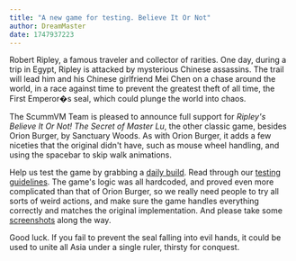 ```yaml
---
title: "A new game for testing. Believe It Or Not"
author: DreamMaster
date: 1747937223
---
```

Robert Ripley, a famous traveler and collector of rarities. One day, during a trip in Egypt, Ripley is attacked by mysterious Chinese assassins. The trail will lead him and his Chinese girlfriend Mei Chen on a chase around the world, in a race against time to prevent the greatest theft of all time, the First Emperor�s seal, which could plunge the world into chaos.

The ScummVM Team is pleased to announce full support for _Ripley's Believe It Or Not! The Secret of Master Lu_, the other classic game, besides Orion Burger, by Sanctuary Woods. As with Orion Burger, it adds a few niceties that the original didn't have, such as mouse wheel handling, and using the spacebar to skip walk animations.

Help us test the game by grabbing a [daily build](https://scummvm.org/downloads/#daily). Read through our [testing guidelines](https://wiki.scummvm.org/index.php/Release_Testing#Testing_Guidelines). The game's logic was all hardcoded, and proved even more complicated than that of Orion Burger, so we really need people to try all sorts of weird actions, and make sure the game handles everything correctly and matches the original implementation. And please take some [screenshots](https://wiki.scummvm.org/index.php/Screenshots) along the way.

Good luck. If you fail to prevent the seal falling into evil hands, it could be used to unite all Asia under a single ruler, thirsty for conquest.
